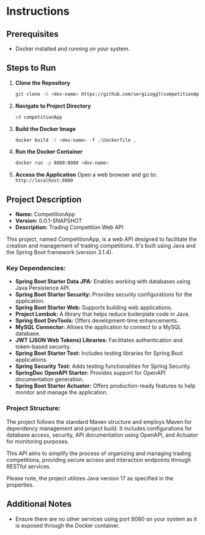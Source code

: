 # Instructions

## Prerequisites
- Docker installed and running on your system.

## Steps to Run

1. **Clone the Repository**
    ```bash
    git clone -b <dev-name> https://github.com/sergiiogg7/competitionApp.git
    ```

2. **Navigate to Project Directory**
    ```bash
    cd competitionApp
    ```

3. **Build the Docker Image**
    ```bash
    docker build -t <dev-name> -f .\Dockerfile .
    ```

4. **Run the Docker Container**
    ```bash
    docker run -p 8080:8080 <dev-name>
    ```

5. **Access the Application**
   Open a web browser and go to: `http://localhost:8080`

## Project Description

- **Name:** CompetitionApp
- **Version:** 0.0.1-SNAPSHOT
- **Description:** Trading Competition Web API

This project, named CompetitionApp, is a web API designed to facilitate the creation and management of trading competitions. It's built using Java and the Spring Boot framework (version 3.1.4).

### Key Dependencies:

- **Spring Boot Starter Data JPA:** Enables working with databases using Java Persistence API.
- **Spring Boot Starter Security:** Provides security configurations for the application.
- **Spring Boot Starter Web:** Supports building web applications.
- **Project Lombok:** A library that helps reduce boilerplate code in Java.
- **Spring Boot DevTools:** Offers development-time enhancements.
- **MySQL Connector:** Allows the application to connect to a MySQL database.
- **JWT (JSON Web Tokens) Libraries:** Facilitates authentication and token-based security.
- **Spring Boot Starter Test:** Includes testing libraries for Spring Boot applications.
- **Spring Security Test:** Adds testing functionalities for Spring Security.
- **SpringDoc OpenAPI Starter:** Provides support for OpenAPI documentation generation.
- **Spring Boot Starter Actuator:** Offers production-ready features to help monitor and manage the application.

### Project Structure:

The project follows the standard Maven structure and employs Maven for dependency management and project build. It includes configurations for database access, security, API documentation using OpenAPI, and Actuator for monitoring purposes.

This API aims to simplify the process of organizing and managing trading competitions, providing secure access and interaction endpoints through RESTful services.

Please note, the project utilizes Java version 17 as specified in the properties.

## Additional Notes
- Ensure there are no other services using port 8080 on your system as it is exposed through the Docker container.
